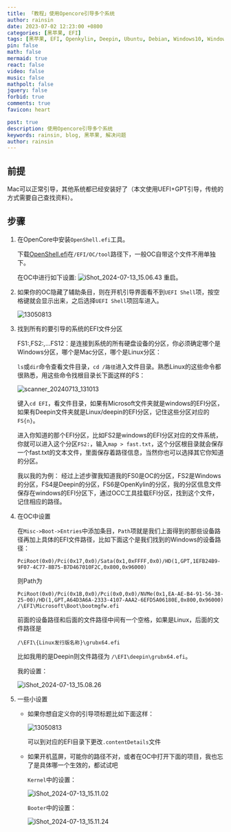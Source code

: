 ```yaml
---
title: 「教程」使用Opencore引导多个系统
author: rainsin
date: 2023-07-02 12:23:00 +0800
categories: [黑苹果, EFI]
tags: [黑苹果, EFI, Openkylin, Deepin, Ubuntu, Debian, Windows10, Windows11, MacOS, Linux]
pin: false
math: false
mermaid: true
react: false
video: false
music: false
mathpolt: false
jquery: false
forbid: true
comments: true
favicon: heart

post: true
description: 使用Opencore引导多个系统
keywords: rainsin, blog, 黑苹果, 解决问题
author: rainsin
---
```


## 前提

Mac可以正常引导，其他系统都已经安装好了（本文使用UEFI+GPT引导，传统的方式需要自己查找资料）。

## 步骤

1. 在OpenCore中安装`OpenShell.efi`工具。
   
    下载[OpenShell.efi](https://github.com/acidanthera/OpenCorePkg/releases)在`/EFI/OC/tool`路径下，一般OC自带这个文件不用单独下。

    在OC中进行如下设置:
    ![iShot_2024-07-13_15.06.43](https://api.rainsin.cn/2024/07/1720854548828.png)
    重启。
2. 如果你的OC隐藏了辅助条目，则在开机引导界面看不到`UEFI Shell`项，按空格键就会显示出来，之后选择`UEFI Shell`项回车进入。

    ![13050813](https://api.rainsin.cn/2024/07/1720854176814.png)
3. 找到所有的要引导的系统的EFI文件分区

    FS1:,FS2:,…FS12：是连接到系统的所有硬盘设备的分区，你必须确定哪个是Windows分区，哪个是Mac分区，哪个是Linux分区：

    `ls`或`dir`命令查看文件目录，`cd /路径`进入文件目录。熟悉Linux的这些命令都很熟悉，用这些命令找根目录长下面这样的FS：

    ![scanner_20240713_131013](https://api.rainsin.cn/2024/07/1720854004935.jpg)

    键入`cd EFI`，看文件目录，如果有Microsoft文件夹就是windows的EFI分区，如果有Deepin文件夹就是Linux/deepin的EFI分区，记住这些分区对应的`FS{n}`。

    进入你知道的那个EFI分区，比如FS2是windows的EFI分区对应的文件系统，你就可以进入这个分区`FS2:`，输入`map > fast.txt`，这个分区根目录就会保存一个fast.txt的文本文件，里面保存着路径信息，当然你也可以选择其它你知道的分区。

    我以我的为例：
    经过上述步骤我知道我的FS0是OC的分区，FS2是Windows的分区，FS4是Deepin的分区，FS6是OpenKylin的分区，我的分区信息文件保存在windows的EFI分区下，通过OCC工具挂载EFI分区，找到这个文件，记住相应的路径。
4. 在OC中设置
   
    在`Misc->Boot->Entries`中添加条目，`Path`项就是我们上面得到的那些设备路径再加上具体的EFI文件路径，比如下面这个是我们找到的Windows的设备路径：
    ```
    PciRoot(0x0)/Pci(0x17,0x0)/Sata(0x1,0xFFFF,0x0)/HD(1,GPT,1EFB24B9-9F07-4C77-8B75-B7D467010F2C,0x800,0x96000) 
    ```
    则Path为

    ```
    PciRoot(0x0)/Pci(0x1B,0x0)/Pci(0x0,0x0)/NVMe(0x1,EA-AE-B4-91-56-38-25-00)/HD(1,GPT,A64D3A6A-2333-4107-AAA2-6EFD5A06180E,0x800,0x96000) /\EFI\Microsoft\Boot\bootmgfw.efi
    ```
    前面的设备路径和后面的文件路径中间有一个空格，如果是Linux，后面的文件路径是

    ```
    /\EFI\{Linux发行版名称}\grubx64.efi 
    ```
    比如我用的是Deepin则文件路径为 `/\EFI\deepin\grubx64.efi`。

    我的设置：

    ![iShot_2024-07-13_15.08.26](https://api.rainsin.cn/2024/07/1720854570979.png)
5. 一些小设置
    - 如果你想自定义你的引导项标题比如下面这样：

        ![13050813](https://api.rainsin.cn/2024/07/1720854176814.png)

        可以到对应的EFI目录下更改`.contentDetails`文件

    - 如果开机蓝屏，可能你的路径不对，或者在OC中打开下面的项目，我也忘了是具体哪一个生效的，都试试吧

        `Kernel`中的设置：

        ![iShot_2024-07-13_15.11.02](https://api.rainsin.cn/2024/07/1720854713973.png)

        `Booter`中的设置：

        ![iShot_2024-07-13_15.11.24](https://api.rainsin.cn/2024/07/1720854725637.png)
